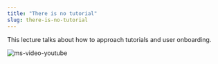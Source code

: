 ```yaml
---
title: "There is no tutorial"
slug: there-is-no-tutorial
---
```


This lecture talks about how to approach tutorials and user onboarding.

![ms-video-youtube](https://www.youtube.com/watch?v=2oHwCZYCFhw)
